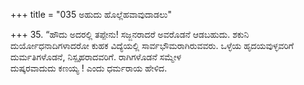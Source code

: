 +++
title = "035 ಅಹುದು ಹೊಲ್ಲೆಹವಾವುದಾಡಲು"

+++
35.  “ಹೌದು ಅದರಲ್ಲಿ ತಪ್ಪೇನು! ಸಜ್ಜನರಾದರೆ ಅವರೊಡನೆ ಆಡಬಹುದು. ಶಕುನಿ ದುರ್ಯೋಧನಾದಿಗಳಾದರೋ ಕುಹಕ ವಿದ್ಯೆಯಲ್ಲಿ ಸಾರ್ವಭೌಮರಾಗಿರುವವರು. ಒಳ್ಳೆಯ ಹೃದಯವುಳ್ಳವರಿಗೆ ದುರ್ಮತಿಗಳೊಡನೆ, ನಿಸ್ಪೃಹರಾದವರಿಗೆ. ರಾಗಿಗಳೊಡನೆ ಸಮ್ಮೇಳ   
ದುಷ್ಕರವಾದುದು ಕಣಯ್ಯ !  ಎಂದು ಧರ್ಮರಾಯ ಹೇಳಿದ.